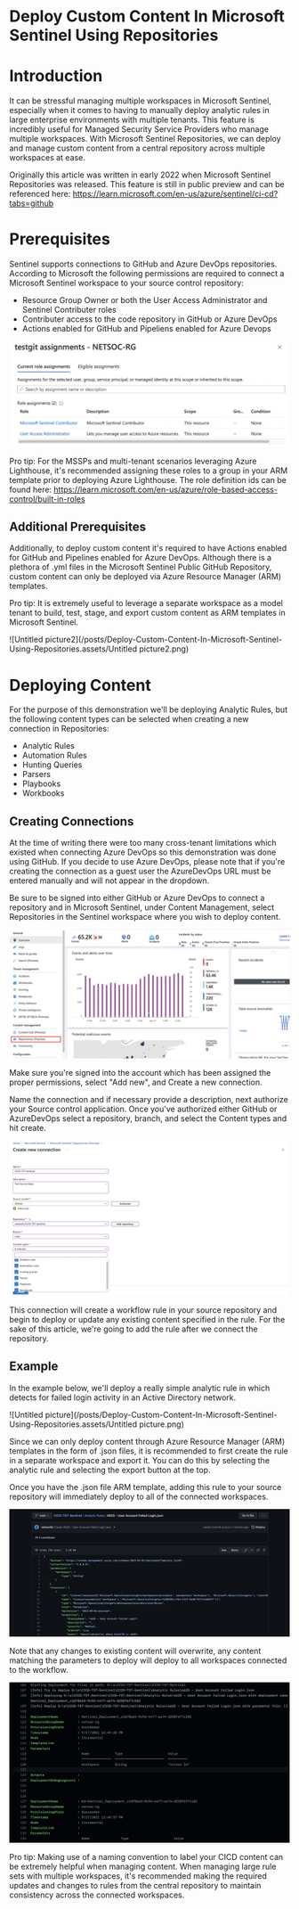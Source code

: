 # Deploy Custom Content In Microsoft Sentinel Using Repositories


# Introduction

It can be stressful managing multiple workspaces in Microsoft Sentinel, especially when it comes to having to manually deploy analytic rules in large enterprise environments with multiple tenants. This feature is incredibly useful for Managed Security Service Providers who manage multiple workspaces. With Microsoft Sentinel Repositories, we can deploy and manage custom content from a central repository across multiple workspaces at ease. 

Originally this article was written in early 2022 when Microsoft Sentinel Repositories was released. This feature is still in public preview and can be referenced here: https://learn.microsoft.com/en-us/azure/sentinel/ci-cd?tabs=github

# Prerequisites

Sentinel supports connections to GitHub and Azure DevOps repositories. According to Microsoft the following permissions are required to connect a Microsoft Sentinel workspace to your source control repository:

- Resource Group Owner or both the User Access Administrator and Sentinel Contributer roles
- Contributer access to the code repository in GitHub or Azure DevOps
- Actions enabled for GitHub and Pipeliens enabled for Azure Devops

![image-20220927081028648](/posts/Deploy-Custom-Content-In-Microsoft-Sentinel-Using-Repositories.assets/image-20220927081028648.png)

Pro tip: For the MSSPs and multi-tenant scenarios leveraging Azure Lighthouse, it's recommended assigning these roles to a group in your ARM template prior to deploying Azure Lighthouse. The role definition ids can be found here: https://learn.microsoft.com/en-us/azure/role-based-access-control/built-in-roles

## Additional Prerequisites

Additionally, to deploy custom content it's required to have Actions enabled for GitHub and Pipelines enabled for Azure DevOps. Although there is a plethora of .yml files in the Microsoft Sentinel Public GitHub Repository, custom content can only be deployed via Azure Resource Manager (ARM) templates. 

Pro tip: It is extremely useful to leverage a separate workspace as a model tenant to build, test, stage, and export custom content as ARM templates in Microsoft Sentinel.

![Untitled picture2](/posts/Deploy-Custom-Content-In-Microsoft-Sentinel-Using-Repositories.assets/Untitled picture2.png)



# Deploying Content

For the purpose of this demonstration we'll be deploying Analytic Rules, but the following content types can be selected when creating a new connection in Repositories:

- Analytic Rules
- Automation Rules
- Hunting Queries
- Parsers
- Playbooks
- Workbooks

## Creating Connections

At the time of writing there were too many cross-tenant limitations which existed when connecting Azure DevOps so this demonstration was done using GitHub. If you decide to use Azure DevOps, please note that if you're creating the connection as a guest user the AzureDevOps URL must be entered manually and will not appear in the dropdown.

Be sure to be signed into either GitHub or Azure DevOps to connect a repository and in Microsoft Sentinel, under Content Management, select Repositories in the Sentinel workspace where you wish to deploy content.

![image-20220927080432943](/posts/Deploy-Custom-Content-In-Microsoft-Sentinel-Using-Repositories.assets/image-20220927080432943.png)

Make sure you're signed into the account which has been assigned the proper permissions, select "Add new", and Create a new connection.

Name the connection and if necessary provide a description, next authorize your Source control application. Once you've authorized either GitHub or AzureDevOps select a repository, branch, and select the Content types and hit create.

![image-20220927082536123](/posts/Deploy-Custom-Content-In-Microsoft-Sentinel-Using-Repositories.assets/image-20220927082536123.png)

This connection will create a workflow rule in your source repository and begin to deploy or update any existing content specified in the rule. For the sake of this article, we're going to add the rule after we connect the repository.

## Example

In the example below, we'll deploy a really simple analytic rule in which detects for failed login activity in an Active Directory network.

![Untitled picture](/posts/Deploy-Custom-Content-In-Microsoft-Sentinel-Using-Repositories.assets/Untitled picture.png)

Since we can only deploy content through Azure Resource Manager (ARM) templates in the form of .json files, it is recommended to first create the rule in a separate workspace and export it. You can do this by selecting the analytic rule and selecting the export button at the top.

Once you have the .json file ARM template, adding this rule to your source repository will immediately deploy to all of the connected workspaces.

![image-20220927084908815](/posts/Deploy-Custom-Content-In-Microsoft-Sentinel-Using-Repositories.assets/image-20220927084908815.png)

Note that any changes to existing content will overwrite, any content matching the parameters to deploy will deploy to all workspaces connected to the workflow.

![image-20220927085306366](/posts/Deploy-Custom-Content-In-Microsoft-Sentinel-Using-Repositories.assets/image-20220927085306366.png)

Pro tip: Making use of a naming convention to label your CICD content can be extremely helpful when managing content. When managing large rule sets with multiple workspaces, it's recommended making the required updates and changes to rules from the central repository to maintain consistency across the connected workspaces.
